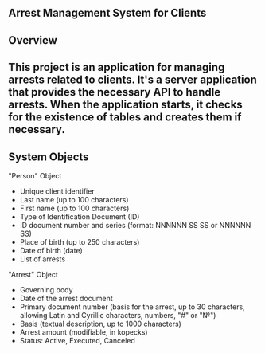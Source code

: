 Arrest Management System for Clients
-
Overview
-
This project is an application for managing arrests related to clients. It's a server application that provides the necessary API to handle arrests. When the application starts, it checks for the existence of tables and creates them if necessary.
---
System Objects
----
"Person" Object


- Unique client identifier
- Last name (up to 100 characters)
- First name (up to 100 characters)
- Type of Identification Document (ID)
- ID document number and series (format: NNNNNN SS SS or NNNNNN SS)
- Place of birth (up to 250 characters)
- Date of birth (date)
- List of arrests


"Arrest" Object
- Governing body
- Date of the arrest document
- Primary document number (basis for the arrest, up to 30 characters, allowing Latin and Cyrillic characters, numbers, "#" or "№")
- Basis (textual description, up to 1000 characters)
- Arrest amount (modifiable, in kopecks)
- Status: Active, Executed, Canceled






